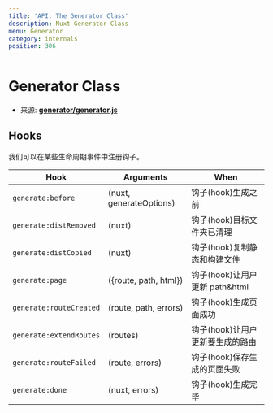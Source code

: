 ```yaml
---
title: 'API: The Generator Class'
description: Nuxt Generator Class
menu: Generator
category: internals
position: 306
---
```


# Generator Class

- 来源: **[generator/generator.js](https://github.com/nuxt/nuxt.js/blob/dev/packages/generator/src/generator.js)**

## Hooks

我们可以在某些生命周期事件中注册钩子。

| Hook | Arguments | When |
| --- | --- | --- |
| `generate:before` | (nuxt, generateOptions) | 钩子(hook)生成之前 |
| `generate:distRemoved` | (nuxt) | 钩子(hook)目标文件夹已清理 |
| `generate:distCopied` | (nuxt) | 钩子(hook)复制静态和构建文件 |
| `generate:page` | ({route, path, html}) | 钩子(hook)让用户更新 path&html |
| `generate:routeCreated` | (route, path, errors) | 钩子(hook)生成页面成功 |
| `generate:extendRoutes` | (routes) | 钩子(hook)让用户更新要生成的路由 |
| `generate:routeFailed` | (route, errors) | 钩子(hook)保存生成的页面失败 |
| `generate:done` | (nuxt, errors) | 钩子(hook)生成完毕 |
